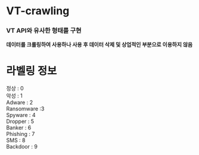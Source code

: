  VT-crawling
 ===============

### VT API와 유사한 형태를 구현

**데이터를 크롤링하여 사용하나 사용 후 데이터 삭제 및 상업적인 부분으로 이용하지 않음**

라벨링 정보
=================
정상 : 0 </br>
악성 : 1 </br>
Adware : 2 </br>
Ransomware :3 </br>
Spyware : 4 </br>
Dropper : 5 </br>
Banker : 6 </br>
Phishing : 7 </br>
SMS : 8 </br>
Backdoor : 9 </br>
